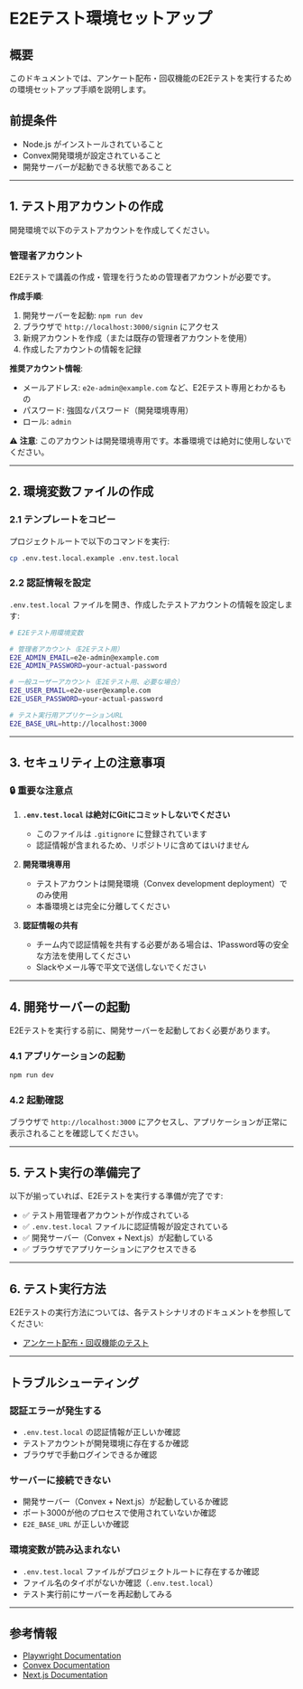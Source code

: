 # E2Eテスト環境セットアップ

## 概要

このドキュメントでは、アンケート配布・回収機能のE2Eテストを実行するための環境セットアップ手順を説明します。

## 前提条件

- Node.js がインストールされていること
- Convex開発環境が設定されていること
- 開発サーバーが起動できる状態であること

---

## 1. テスト用アカウントの作成

開発環境で以下のテストアカウントを作成してください。

### 管理者アカウント

E2Eテストで講義の作成・管理を行うための管理者アカウントが必要です。

**作成手順**:

1. 開発サーバーを起動: `npm run dev`
2. ブラウザで `http://localhost:3000/signin` にアクセス
3. 新規アカウントを作成（または既存の管理者アカウントを使用）
4. 作成したアカウントの情報を記録

**推奨アカウント情報**:

- メールアドレス: `e2e-admin@example.com` など、E2Eテスト専用とわかるもの
- パスワード: 強固なパスワード（開発環境専用）
- ロール: `admin`

⚠️ **注意**: このアカウントは開発環境専用です。本番環境では絶対に使用しないでください。

---

## 2. 環境変数ファイルの作成

### 2.1 テンプレートをコピー

プロジェクトルートで以下のコマンドを実行:

```bash
cp .env.test.local.example .env.test.local
```

### 2.2 認証情報を設定

`.env.test.local` ファイルを開き、作成したテストアカウントの情報を設定します:

```bash
# E2Eテスト用環境変数

# 管理者アカウント（E2Eテスト用）
E2E_ADMIN_EMAIL=e2e-admin@example.com
E2E_ADMIN_PASSWORD=your-actual-password

# 一般ユーザーアカウント（E2Eテスト用、必要な場合）
E2E_USER_EMAIL=e2e-user@example.com
E2E_USER_PASSWORD=your-actual-password

# テスト実行用アプリケーションURL
E2E_BASE_URL=http://localhost:3000
```

---

## 3. セキュリティ上の注意事項

### 🔒 重要な注意点

1. **`.env.test.local` は絶対にGitにコミットしないでください**
   - このファイルは `.gitignore` に登録されています
   - 認証情報が含まれるため、リポジトリに含めてはいけません

2. **開発環境専用**
   - テストアカウントは開発環境（Convex development deployment）でのみ使用
   - 本番環境とは完全に分離してください

3. **認証情報の共有**
   - チーム内で認証情報を共有する必要がある場合は、1Password等の安全な方法を使用してください
   - Slackやメール等で平文で送信しないでください

---

## 4. 開発サーバーの起動

E2Eテストを実行する前に、開発サーバーを起動しておく必要があります。

### 4.1 アプリケーションの起動

```bash
npm run dev
```

### 4.2 起動確認

ブラウザで `http://localhost:3000` にアクセスし、アプリケーションが正常に表示されることを確認してください。

---

## 5. テスト実行の準備完了

以下が揃っていれば、E2Eテストを実行する準備が完了です:

- ✅ テスト用管理者アカウントが作成されている
- ✅ `.env.test.local` ファイルに認証情報が設定されている
- ✅ 開発サーバー（Convex + Next.js）が起動している
- ✅ ブラウザでアプリケーションにアクセスできる

---

## 6. テスト実行方法

E2Eテストの実行方法については、各テストシナリオのドキュメントを参照してください:

- [アンケート配布・回収機能のテスト](./survey-distribution-collection.md)

---

## トラブルシューティング

### 認証エラーが発生する

- `.env.test.local` の認証情報が正しいか確認
- テストアカウントが開発環境に存在するか確認
- ブラウザで手動ログインできるか確認

### サーバーに接続できない

- 開発サーバー（Convex + Next.js）が起動しているか確認
- ポート3000が他のプロセスで使用されていないか確認
- `E2E_BASE_URL` が正しいか確認

### 環境変数が読み込まれない

- `.env.test.local` ファイルがプロジェクトルートに存在するか確認
- ファイル名のタイポがないか確認（`.env.test.local`）
- テスト実行前にサーバーを再起動してみる

---

## 参考情報

- [Playwright Documentation](https://playwright.dev/)
- [Convex Documentation](https://docs.convex.dev/)
- [Next.js Documentation](https://nextjs.org/docs)
